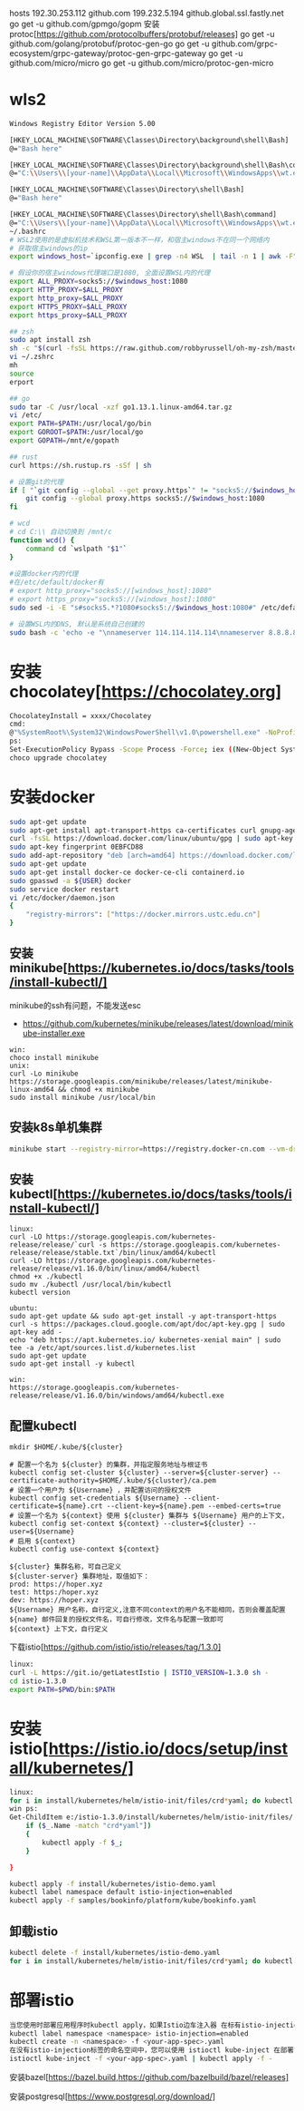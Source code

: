 hosts 192.30.253.112	github.com
      199.232.5.194	github.global.ssl.fastly.net
go get -u github.com/gpmgo/gopm
安装protoc[https://github.com/protocolbuffers/protobuf/releases]
go get -u github.com/golang/protobuf/protoc-gen-go
go get -u github.com/grpc-ecosystem/grpc-gateway/protoc-gen-grpc-gateway
go get -u github.com/micro/micro
go get -u github.com/micro/protoc-gen-micro

# wls2
```bash
Windows Registry Editor Version 5.00

[HKEY_LOCAL_MACHINE\SOFTWARE\Classes\Directory\background\shell\Bash]
@="Bash here"

[HKEY_LOCAL_MACHINE\SOFTWARE\Classes\Directory\background\shell\Bash\command]
@="C:\\Users\\[your-name]\\AppData\\Local\\Microsoft\\WindowsApps\\wt.exe"

[HKEY_LOCAL_MACHINE\SOFTWARE\Classes\Directory\shell\Bash]
@="Bash here"

[HKEY_LOCAL_MACHINE\SOFTWARE\Classes\Directory\shell\Bash\command]
@="C:\\Users\\[your-name]\\AppData\\Local\\Microsoft\\WindowsApps\\wt.exe"
~/.bashrc
# WSL2使用的是虚拟机技术和WSL第一版本不一样，和宿主windows不在同一个网络内
# 获取宿主windows的ip
export windows_host=`ipconfig.exe | grep -n4 WSL  | tail -n 1 | awk -F":" '{ print $2 }'  | sed 's/^[ \r\n\t]*//;s/[ \r\n\t]*$//'`

# 假设你的宿主windows代理端口是1080, 全面设置WSL内的代理
export ALL_PROXY=socks5://$windows_host:1080
export HTTP_PROXY=$ALL_PROXY
export http_proxy=$ALL_PROXY
export HTTPS_PROXY=$ALL_PROXY
export https_proxy=$ALL_PROXY

## zsh
sudo apt install zsh
sh -c "$(curl -fsSL https://raw.github.com/robbyrussell/oh-my-zsh/master/tools/install.sh)"
vi ~/.zshrc
mh
source
erport

## go
sudo tar -C /usr/local -xzf go1.13.1.linux-amd64.tar.gz
vi /etc/
export PATH=$PATH:/usr/local/go/bin
export GOROOT=$PATH:/usr/local/go
export GOPATH=/mnt/e/gopath

## rust
curl https://sh.rustup.rs -sSf | sh

# 设置git的代理
if [ "`git config --global --get proxy.https`" != "socks5://$windows_host:1080" ]; then
    git config --global proxy.https socks5://$windows_host:1080
fi

# wcd
# cd C:\\ 自动切换到 /mnt/c
function wcd() {
    command cd `wslpath "$1"`
}
                         
#设置docker内的代理
#在/etc/default/docker有
# export http_proxy="socks5://[windows_host]:1080"
# export https_proxy="socks5://[windows_host]:1080"
sudo sed -i -E "s#socks5.*?1080#socks5://$windows_host:1080#" /etc/default/docker

# 设置WSL内的DNS, 默认是系统自己创建的
sudo bash -c 'echo -e "\nnameserver 114.114.114.114\nnameserver 8.8.8.8\nnameserver 8.8.4.4" > /etc/resolv.conf'
```

# 安装chocolatey[https://chocolatey.org]
```bash
ChocolateyInstall = xxxx/Chocolatey
cmd:
@"%SystemRoot%\System32\WindowsPowerShell\v1.0\powershell.exe" -NoProfile -InputFormat None -ExecutionPolicy Bypass -Command "iex ((New-Object System.Net.WebClient).DownloadString('https://chocolatey.org/install.ps1'))" && SET "PATH=%PATH%;%ALLUSERSPROFILE%\chocolatey\bin"
ps:
Set-ExecutionPolicy Bypass -Scope Process -Force; iex ((New-Object System.Net.WebClient).DownloadString('https://chocolatey.org/install.ps1'))
choco upgrade chocolatey
```
# 安装docker
```bash
sudo apt-get update
sudo apt-get install apt-transport-https ca-certificates curl gnupg-agent software-properties-common
curl -fsSL https://download.docker.com/linux/ubuntu/gpg | sudo apt-key add -
sudo apt-key fingerprint 0EBFCD88
sudo add-apt-repository "deb [arch=amd64] https://download.docker.com/linux/ubuntu $(lsb_release -cs) stable"
sudo apt-get update
sudo apt-get install docker-ce docker-ce-cli containerd.io
sudo gpasswd -a ${USER} docker
sudo service docker restart
vi /etc/docker/daemon.json
{
    "registry-mirrors": ["https://docker.mirrors.ustc.edu.cn"]
}
```

## 安装minikube[https://kubernetes.io/docs/tasks/tools/install-kubectl/]
minikube的ssh有问题，不能发送esc
- https://github.com/kubernetes/minikube/releases/latest/download/minikube-installer.exe
```shell script
win:
choco install minikube
unix:
curl -Lo minikube https://storage.googleapis.com/minikube/releases/latest/minikube-linux-amd64 && chmod +x minikube
sudo install minikube /usr/local/bin
```
## 安装k8s单机集群
```bash
minikube start --registry-mirror=https://registry.docker-cn.com --vm-driver=hyperv --hyperv-virtual-switch "Default Switch"
```
## 安装kubectl[https://kubernetes.io/docs/tasks/tools/install-kubectl/]
```shell script
linux:
curl -LO https://storage.googleapis.com/kubernetes-release/release/`curl -s https://storage.googleapis.com/kubernetes-release/release/stable.txt`/bin/linux/amd64/kubectl
curl -LO https://storage.googleapis.com/kubernetes-release/release/v1.16.0/bin/linux/amd64/kubectl
chmod +x ./kubectl
sudo mv ./kubectl /usr/local/bin/kubectl
kubectl version

ubuntu:
sudo apt-get update && sudo apt-get install -y apt-transport-https
curl -s https://packages.cloud.google.com/apt/doc/apt-key.gpg | sudo apt-key add -
echo "deb https://apt.kubernetes.io/ kubernetes-xenial main" | sudo tee -a /etc/apt/sources.list.d/kubernetes.list
sudo apt-get update
sudo apt-get install -y kubectl

win:
https://storage.googleapis.com/kubernetes-release/release/v1.16.0/bin/windows/amd64/kubectl.exe
```
## 配置kubectl
```shell script
mkdir $HOME/.kube/${cluster}

# 配置一个名为 ${cluster} 的集群，并指定服务地址与根证书
kubectl config set-cluster ${cluster} --server=${cluster-server} --certificate-authority=$HOME/.kube/${cluster}/ca.pem
# 设置一个用户为 ${Username} ，并配置访问的授权文件
kubectl config set-credentials ${Username} --client-certificate=${name}.crt --client-key=${name}.pem --embed-certs=true
# 设置一个名为 ${context} 使用 ${cluster} 集群与 ${Username} 用户的上下文，
kubectl config set-context ${context} --cluster=${cluster} --user=${Username}
# 启用 ${context} 
kubectl config use-context ${context}

${cluster} 集群名称，可自己定义
${cluster-server} 集群地址，取值如下： 
prod: https://hoper.xyz
test: https:/hoper.xyz
dev: https://hoper.xyz
${Username} 用户名称，自行定义,注意不同context的用户名不能相同，否则会覆盖配置
${name} 邮件回复的授权文件名，可自行修改，文件名与配置一致即可
${context} 上下文，自行定义
```
下载istio[https://github.com/istio/istio/releases/tag/1.3.0]
```bash
linux:
curl -L https://git.io/getLatestIstio | ISTIO_VERSION=1.3.0 sh -
cd istio-1.3.0
export PATH=$PWD/bin:$PATH
```
# 安装istio[https://istio.io/docs/setup/install/kubernetes/]
```bash
linux:
for i in install/kubernetes/helm/istio-init/files/crd*yaml; do kubectl apply -f $i; done
win ps:
Get-ChildItem e:/istio-1.3.0/install/kubernetes/helm/istio-init/files/ | ForEach-Object -Process{
    if ($_.Name -match "crd*yaml"])
    {
        kubectl apply -f $_;
    }

}

kubectl apply -f install/kubernetes/istio-demo.yaml
kubectl label namespace default istio-injection=enabled
kubectl apply -f samples/bookinfo/platform/kube/bookinfo.yaml
```
## 卸载istio
```bash
kubectl delete -f install/kubernetes/istio-demo.yaml
for i in install/kubernetes/helm/istio-init/files/crd*yaml; do kubectl delete -f $i; done
```

# 部署istio
```bash
当您使用时部署应用程序时kubectl apply，如果Istio边车注入器 在标有istio-injection=enabled以下标记的名称空间中启动，它们将自动将Envoy容器注入您的应用程序窗格：
kubectl label namespace <namespace> istio-injection=enabled
kubectl create -n <namespace> -f <your-app-spec>.yaml
在没有istio-injection标签的命名空间中，您可以使用 istioctl kube-inject 在部署它们之前在应用程序窗格中手动注入Envoy容器：
istioctl kube-inject -f <your-app-spec>.yaml | kubectl apply -f -
```
安装bazel[https://bazel.build,https://github.com/bazelbuild/bazel/releases]

安装postgresql[https://www.postgresql.org/download/]